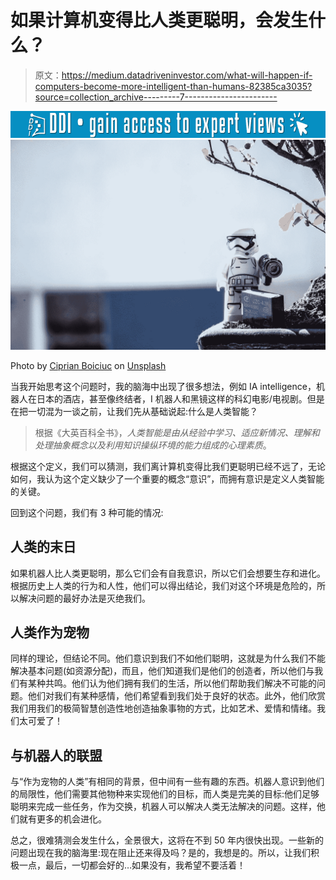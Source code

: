# 如果计算机变得比人类更聪明，会发生什么？

> 原文：<https://medium.datadriveninvestor.com/what-will-happen-if-computers-become-more-intelligent-than-humans-82385ca3035?source=collection_archive---------7----------------------->

[![](img/f6a70f1638bd30603d22b4a6df136b09.png)](http://www.track.datadriveninvestor.com/1B9E)![](img/be8373c590fa4540aeb5e66578da8996.png)

Photo by [Ciprian Boiciuc](https://unsplash.com/@ciprian?utm_source=medium&utm_medium=referral) on [Unsplash](https://unsplash.com?utm_source=medium&utm_medium=referral)

当我开始思考这个问题时，我的脑海中出现了很多想法，例如 IA intelligence，机器人在日本的酒店，甚至像终结者，I 机器人和黑镜这样的科幻电影/电视剧。但是在把一切混为一谈之前，让我们先从基础说起:什么是人类智能？

> 根据《大英百科全书》，*人类智能是由从经验中学习、适应新情况、理解和处理抽象概念以及利用知识操纵环境的能力组成的心理素质*。

根据这个定义，我们可以猜测，我们离计算机变得比我们更聪明已经不远了，无论如何，我认为这个定义缺少了一个重要的概念“意识”，而拥有意识是定义人类智能的关键。

回到这个问题，我们有 3 种可能的情况:

## **人类的末日**

如果机器人比人类更聪明，那么它们会有自我意识，所以它们会想要生存和进化。根据历史上人类的行为和人性，他们可以得出结论，我们对这个环境是危险的，所以解决问题的最好办法是灭绝我们。

## **人类作为宠物**

同样的理论，但结论不同。他们意识到我们不如他们聪明，这就是为什么我们不能解决基本问题(如资源分配)，而且，他们知道我们是他们的创造者，所以他们与我们有某种共鸣。他们认为他们拥有我们的生活，所以他们帮助我们解决不可能的问题。他们对我们有某种感情，他们希望看到我们处于良好的状态。此外，他们欣赏我们用我们的极简智慧创造性地创造抽象事物的方式，比如艺术、爱情和情绪。我们太可爱了！

## **与机器人的联盟**

与“作为宠物的人类”有相同的背景，但中间有一些有趣的东西。机器人意识到他们的局限性，他们需要其他物种来实现他们的目标，而人类是完美的目标:他们足够聪明来完成一些任务，作为交换，机器人可以解决人类无法解决的问题。这样，他们就有更多的机会进化。

总之，很难猜测会发生什么，全景很大，这将在不到 50 年内很快出现。一些新的问题出现在我的脑海里:现在阻止还来得及吗？是的，我想是的。所以，让我们积极一点，最后，一切都会好的…如果没有，我希望不要活着！